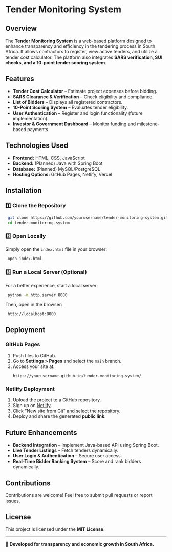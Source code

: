 # Tender Monitoring System

## Overview
The **Tender Monitoring System** is a web-based platform designed to enhance transparency and efficiency in the tendering process in South Africa. It allows contractors to register, view active tenders, and utilize a tender cost calculator. The platform also integrates **SARS verification, SUI checks, and a 10-point tender scoring system**.

## Features
- **Tender Cost Calculator** – Estimate project expenses before bidding.
- **SARS Clearance & Verification** – Check eligibility and compliance.
- **List of Bidders** – Displays all registered contractors.
- **10-Point Scoring System** – Evaluates tender eligibility.
- **User Authentication** – Register and login functionality (future implementation).
- **Investor & Government Dashboard** – Monitor funding and milestone-based payments.

## Technologies Used
- **Frontend:** HTML, CSS, JavaScript
- **Backend:** (Planned) Java with Spring Boot
- **Database:** (Planned) MySQL/PostgreSQL
- **Hosting Options:** GitHub Pages, Netlify, Vercel

## Installation
### 1️⃣ Clone the Repository
```sh
 git clone https://github.com/yourusername/tender-monitoring-system.git
 cd tender-monitoring-system
```

### 2️⃣ Open Locally
Simply open the `index.html` file in your browser:
```sh
 open index.html
```

### 3️⃣ Run a Local Server (Optional)
For a better experience, start a local server:
```sh
 python -m http.server 8000
```
Then, open in the browser:
```
 http://localhost:8000
```

## Deployment
### GitHub Pages
1. Push files to GitHub.
2. Go to **Settings > Pages** and select the `main` branch.
3. Access your site at:
   ```
   https://yourusername.github.io/tender-monitoring-system/
   ```

### Netlify Deployment
1. Upload the project to a GitHub repository.
2. Sign up on [Netlify](https://www.netlify.com/).
3. Click "New site from Git" and select the repository.
4. Deploy and share the generated **public link**.

## Future Enhancements
- **Backend Integration** – Implement Java-based API using Spring Boot.
- **Live Tender Listings** – Fetch tenders dynamically.
- **User Login & Authentication** – Secure user access.
- **Real-Time Bidder Ranking System** – Score and rank bidders dynamically.

## Contributions
Contributions are welcome! Feel free to submit pull requests or report issues.

## License
This project is licensed under the **MIT License**.

---
🚀 **Developed for transparency and economic growth in South Africa.**
